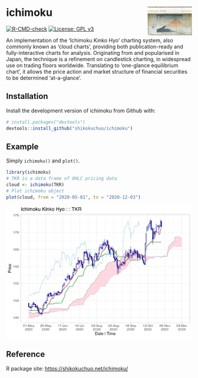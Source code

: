 
<!-- README.md is generated from README.Rmd. Please edit that file -->

# ichimoku <img src='man/figures/logo.jpg' align="right" height="79" />

<!-- badges: start -->

[![R-CMD-check](https://github.com/shikokuchuo/ichimoku/workflows/R-CMD-check/badge.svg)](https://github.com/shikokuchuo/ichimoku/actions)
[![License: GPL
v3](https://img.shields.io/badge/License-GPLv3-blue.svg)](https://www.gnu.org/licenses/gpl-3.0)
<!-- badges: end -->

An implementation of the ‘Ichimoku Kinko Hyo’ charting system, also
commonly known as ‘cloud charts’, providing both publication-ready and
fully-interactive charts for analysis. Originating from and popularised
in Japan, the technique is a refinement on candlestick charting, in
widespread use on trading floors worldwide. Translating to ‘one-glance
equilibrium chart’, it allows the price action and market structure of
financial securities to be determined ‘at-a-glance’.

## Installation

Install the development version of ichimoku from Github with:

``` r
# install.packages("devtools")
devtools::install_github("shikokuchuo/ichimoku")
```

## Example

Simply `ichimoku()` and `plot()`.

``` r
library(ichimoku)
# TKR is a data frame of OHLC pricing data
cloud <- ichimoku(TKR)
# Plot ichimoku object
plot(cloud, from = "2020-05-01", to = "2020-12-03")
```

<img src="man/figures/README-plot-1.png" width="672" width="480" />

## Reference

R package site: <https://shikokuchuo.net/ichimoku/>
